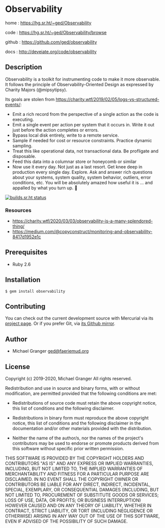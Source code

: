 # Observability

home
: https://hg.sr.ht/~ged/Observability

code
: https://hg.sr.ht/~ged/Observability/browse

github
: https://github.com/ged/observability

docs
: http://deveiate.org/code/observability


## Description

Observability is a toolkit for instrumenting code to make it more observable.
It follows the principle of Observability-Oriented Design as expressed by Charity
Majors (@mipsytipsy).

Its goals are stolen from https://charity.wtf/2019/02/05/logs-vs-structured-events/:

* Emit a rich record from the perspective of a single action as the code is
  executing.
* Emit a single event per action per system that it occurs in. Write it out just
  before the action completes or errors.
* Bypass local disk entirely, write to a remote service.
* Sample if needed for cost or resource constraints. Practice dynamic sampling.
* Treat this like operational data, not transactional data. Be profligate and
  disposable.
* Feed this data into a columnar store or honeycomb or similar
* Now use it every day. Not just as a last resort. Get knee deep in production
  every single day. Explore. Ask and answer rich questions about your systems,
  system quality, system behavior, outliers, error conditions, etc. You will be
  absolutely amazed how useful it is … and appalled by what you turn up. 🙂

[![builds.sr.ht status](https://builds.sr.ht/~ged/Observability.svg)](https://builds.sr.ht/~ged/Observability?)


### Resources

* https://charity.wtf/2020/03/03/observability-is-a-many-splendored-thing/
* https://medium.com/@copyconstruct/monitoring-and-observability-8417d1952e1c


## Prerequisites

* Ruby 2.6


## Installation

    $ gem install observability


## Contributing

You can check out the current development source with Mercurial via its
[project page][sourcehut]. Or if you prefer Git, via
[its Github mirror][github].


## Author

- Michael Granger <ged@faeriemud.org>


## License

Copyright (c) 2019-2020, Michael Granger
All rights reserved.

Redistribution and use in source and binary forms, with or without
modification, are permitted provided that the following conditions are met:

* Redistributions of source code must retain the above copyright notice,
  this list of conditions and the following disclaimer.

* Redistributions in binary form must reproduce the above copyright notice,
  this list of conditions and the following disclaimer in the documentation
  and/or other materials provided with the distribution.

* Neither the name of the author/s, nor the names of the project's
  contributors may be used to endorse or promote products derived from this
  software without specific prior written permission.

THIS SOFTWARE IS PROVIDED BY THE COPYRIGHT HOLDERS AND CONTRIBUTORS "AS IS"
AND ANY EXPRESS OR IMPLIED WARRANTIES, INCLUDING, BUT NOT LIMITED TO, THE
IMPLIED WARRANTIES OF MERCHANTABILITY AND FITNESS FOR A PARTICULAR PURPOSE ARE
DISCLAIMED. IN NO EVENT SHALL THE COPYRIGHT OWNER OR CONTRIBUTORS BE LIABLE
FOR ANY DIRECT, INDIRECT, INCIDENTAL, SPECIAL, EXEMPLARY, OR CONSEQUENTIAL
DAMAGES (INCLUDING, BUT NOT LIMITED TO, PROCUREMENT OF SUBSTITUTE GOODS OR
SERVICES; LOSS OF USE, DATA, OR PROFITS; OR BUSINESS INTERRUPTION) HOWEVER
CAUSED AND ON ANY THEORY OF LIABILITY, WHETHER IN CONTRACT, STRICT LIABILITY,
OR TORT (INCLUDING NEGLIGENCE OR OTHERWISE) ARISING IN ANY WAY OUT OF THE USE
OF THIS SOFTWARE, EVEN IF ADVISED OF THE POSSIBILITY OF SUCH DAMAGE.


[sourcehut]: https://hg.sr.ht/~ged/Observability
[github]: https://github.com/ged/observability

